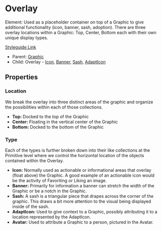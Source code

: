 # Overlay

Element: Used as a placeholder container on top of a Graphic to give additional functionality (icon, banner, sash, adoption). There are three overlay locations within a Graphic: Top, Center, Bottom each with their own unique display types.

[Styleguide Link]()

- Parent: [Graphic](https://github.com/able-app/docs/blob/8cd03de6556a6ec1dcd98dc8c2230863c5dba43c/controls/%CE%B5%20elements/graphic.md)
- Child: Overlay - [Icon](https://github.com/able-app/docs/blob/7486c8fa88811fddbd49b82001d919e42805712e/controls/%CE%B5%20elements/overlay/ol-icon.md), [Banner](https://github.com/able-app/docs/blob/7486c8fa88811fddbd49b82001d919e42805712e/controls/%CE%B5%20elements/overlay/ol-banner.md), [Sash](https://github.com/able-app/docs/blob/7486c8fa88811fddbd49b82001d919e42805712e/controls/%CE%B5%20elements/overlay/ol-sash.md), [AdaptIcon](https://github.com/able-app/docs/blob/7486c8fa88811fddbd49b82001d919e42805712e/controls/%CE%B5%20elements/overlay/ol-adapticon.md)

## Properties

### Location

We break the overlay into three distinct areas of the graphic and organize the possibilities within each of those collections.

- **Top:** Docked to the top of the Graphic
- **Center:** Floating in the vertical center of the Graphic
- **Bottom:** Docked to the bottom of the Graphic

### Type

Each of the types is further broken down into their like collections at the Primitive level where we control the horizontal location of the objects contained within the Overlay.

- **Icon:** Normally used as actionable or informational areas that overlay (float above) the Graphic. A good example of an actionable icon would be the activity of Favoriting or Liking an image.
- **Banner:** Primarily for information a banner can stretch the width of the Graphic or be a notch in the Graphic.
- **Sash:** A sash is a triangular piece that drapes across the corner of the graphic.  This draws a bit more attention to the visual being displayed inside of the sash.
- **AdaptIcon:** Used to give context to a Graphic, possibly attributing it to a location represented by the AdaptIcon.
- **Avatar:** Used to attribute a Graphic to a person, pictured in the Avatar.

